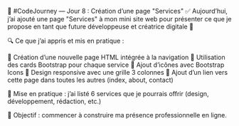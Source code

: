 🚀 #CodeJourney — Jour 8 : Création d’une page "Services" ✅
Aujourd’hui, j’ai ajouté une page "Services" à mon mini site web pour présenter ce que je propose en tant que future développeuse et créatrice digitale 💼

🔍 Ce que j’ai appris et mis en pratique :

📌 Création d’une nouvelle page HTML intégrée à la navigation
📌 Utilisation des cards Bootstrap pour chaque service
📌 Ajout d’icônes avec Bootstrap Icons
📌 Design responsive avec une grille 3 colonnes
📌 Ajout d’un lien vers cette page dans toutes les autres (index, about, contact)

🧪 Mise en pratique : j’ai listé 6 services que je pourrais offrir (design, développement, rédaction, etc.)

🎯 Objectif : commencer à construire ma présence professionnelle en ligne.
